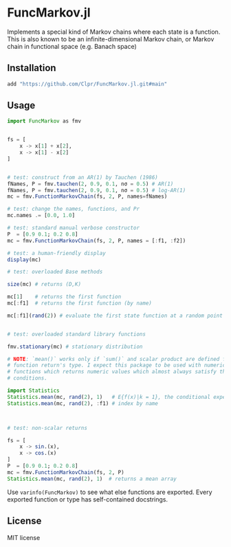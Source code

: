 # FuncMarkov.jl
Implements a special kind of Markov chains where each state is a function. This is also known to be an infinite-dimensional Markov chain, or Markov chain in functional space (e.g. Banach space)



## Installation

```julia
add "https://github.com/Clpr/FuncMarkov.jl.git#main"
```


## Usage


```julia
import FuncMarkov as fmv


fs = [
    x -> x[1] + x[2],
    x -> x[1] - x[2]
]


# test: construct from an AR(1) by Tauchen (1986)
fNames, P = fmv.tauchen(2, 0.9, 0.1, nσ = 0.5) # AR(1)
fNames, P = fmv.tauchen(2, 0.9, 0.1, nσ = 0.5) # log-AR(1)
mc = fmv.FunctionMarkovChain(fs, 2, P, names=fNames)

# test: change the names, functions, and Pr
mc.names .= [0.0, 1.0]

# test: standard manual verbose constructor
P  = [0.9 0.1; 0.2 0.8]
mc = fmv.FunctionMarkovChain(fs, 2, P, names = [:f1, :f2])

# test: a human-friendly display
display(mc)

# test: overloaded Base methods

size(mc) # returns (D,K)

mc[1]    # returns the first function
mc[:f1]  # returns the first function (by name)

mc[:f1](rand(2)) # evaluate the first state function at a random point


# test: overloaded standard library functions

fmv.stationary(mc) # stationary distribution

# NOTE: `mean()` works only if `sum()` and scalar product are defined for the 
# function return's type. I expect this package to be used with numerical 
# functions which returns numeric values which almost always satisfy the above 
# conditions.

import Statistics
Statistics.mean(mc, rand(2), 1)   # E{f(x)|k = 1}, the conditional expectation.
Statistics.mean(mc, rand(2), :f1) # index by name



# test: non-scalar returns

fs = [
    x -> sin.(x),
    x -> cos.(x)
]
P  = [0.9 0.1; 0.2 0.8]
mc = fmv.FunctionMarkovChain(fs, 2, P)
Statistics.mean(mc, rand(2), 1)  # returns a mean array 
```

Use `varinfo(FuncMarkov)` to see what else functions are exported.
Every exported function or type has self-contained docstrings.


## License 

MIT license


